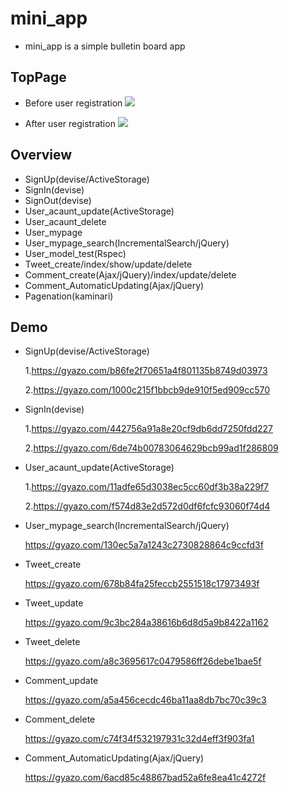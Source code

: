 # mini_app
  * mini_app is a simple bulletin board app

## TopPage
* Before user registration
![](https://i.gyazo.com/311f46d4f819b1f5e6f1ff70670297a0.png)

* After user registration
![](https://i.gyazo.com/c082fe926bcd029cf4aa322db4b3398d.png)

## Overview
  * SignUp(devise/ActiveStorage)
  * SignIn(devise)
  * SignOut(devise)
  * User_acaunt_update(ActiveStorage)
  * User_acaunt_delete
  * User_mypage 
  * User_mypage_search(IncrementalSearch/jQuery)
  * User_model_test(Rspec)
  * Tweet_create/index/show/update/delete
  * Comment_create(Ajax/jQuery)/index/update/delete
  * Comment_AutomaticUpdating(Ajax/jQuery)
  * Pagenation(kaminari)

## Demo
* SignUp(devise/ActiveStorage)

    1.https://gyazo.com/b86fe2f70651a4f801135b8749d03973

    2.https://gyazo.com/1000c215f1bbcb9de910f5ed909cc570

* SignIn(devise)
      
    1.https://gyazo.com/442756a91a8e20cf9db6dd7250fdd227
    
    2.https://gyazo.com/6de74b00783064629bcb99ad1f286809
    
* User_acaunt_update(ActiveStorage)

    1.https://gyazo.com/11adfe65d3038ec5cc60df3b38a229f7

    2.https://gyazo.com/f574d83e2d572d0df6fcfc93060f74d4

* User_mypage_search(IncrementalSearch/jQuery)

  https://gyazo.com/130ec5a7a1243c2730828864c9ccfd3f

* Tweet_create

  https://gyazo.com/678b84fa25feccb2551518c17973493f

* Tweet_update

  https://gyazo.com/9c3bc284a38616b6d8d5a9b8422a1162

* Tweet_delete

  https://gyazo.com/a8c3695617c0479586ff26debe1bae5f

* Comment_update

  https://gyazo.com/a5a456cecdc46ba11aa8db7bc70c39c3

* Comment_delete

  https://gyazo.com/c74f34f532197931c32d4eff3f903fa1

* Comment_AutomaticUpdating(Ajax/jQuery)

  https://gyazo.com/6acd85c48867bad52a6fe8ea41c4272f
